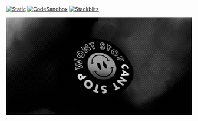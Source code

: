 [![Static](https://img.shields.io/badge/demo-%23646CFF.svg?logo=html5&logoColor=white)](https://pmndrs.github.io/examples/motionpathcontrols)
[![CodeSandbox](https://img.shields.io/badge/codesandbox-040404?logo=codesandbox&logoColor=DBDBDB)](https://codesandbox.io/s/github/pmndrs/examples/tree/main/apps/motionpathcontrols)
[![Stackblitz](https://img.shields.io/badge/stackblitz-fff?logo=Stackblitz&logoColor=1389FD)](https://stackblitz.com/github/pmndrs/examples/tree/main/apps/motionpathcontrols)

![](thumbnail.png)

